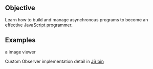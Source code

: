 
## Objective

Learn how to build and manage asynchronous programs to become an effective JavaScript programmer.


## Examples

a image viewer 

Custom Observer implementation detail in [JS bin](https://jsbin.com/nururar/edit?js)
